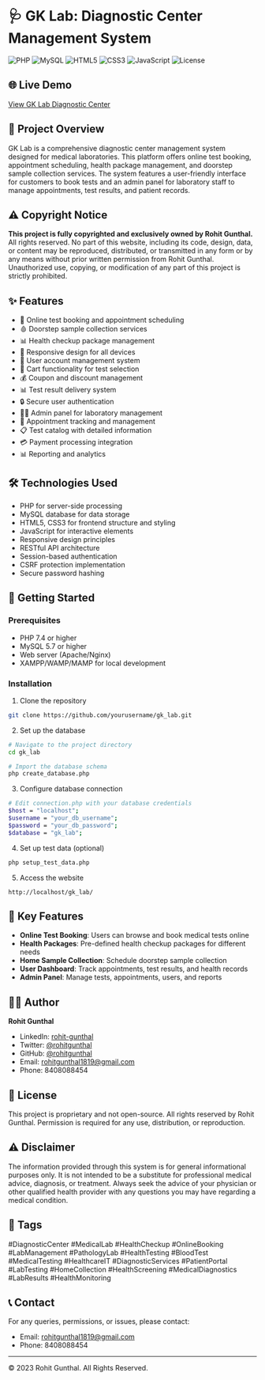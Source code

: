 # 🩺 GK Lab: Diagnostic Center Management System

![PHP](https://img.shields.io/badge/PHP-7.4+-777BB4)
![MySQL](https://img.shields.io/badge/MySQL-5.7+-4479A1)
![HTML5](https://img.shields.io/badge/HTML5-E34F26)
![CSS3](https://img.shields.io/badge/CSS3-1572B6)
![JavaScript](https://img.shields.io/badge/JavaScript-ES6+-F7DF1E)
![License](https://img.shields.io/badge/License-Proprietary-red)

## 🌐 Live Demo
[View GK Lab Diagnostic Center](https://gklab.com/)

## 📝 Project Overview
GK Lab is a comprehensive diagnostic center management system designed for medical laboratories. This platform offers online test booking, appointment scheduling, health package management, and doorstep sample collection services. The system features a user-friendly interface for customers to book tests and an admin panel for laboratory staff to manage appointments, test results, and patient records.

## ⚠️ Copyright Notice
**This project is fully copyrighted and exclusively owned by Rohit Gunthal.** All rights reserved. No part of this website, including its code, design, data, or content may be reproduced, distributed, or transmitted in any form or by any means without prior written permission from Rohit Gunthal. Unauthorized use, copying, or modification of any part of this project is strictly prohibited.

## ✨ Features
- 🏥 Online test booking and appointment scheduling
- 🩸 Doorstep sample collection services
- 📊 Health checkup package management
- 📱 Responsive design for all devices
- 👤 User account management system
- 🛒 Cart functionality for test selection
- 💰 Coupon and discount management
- 📊 Test result delivery system
- 🔒 Secure user authentication
- 👨‍⚕️ Admin panel for laboratory management
- 📅 Appointment tracking and management
- 📋 Test catalog with detailed information
- 💳 Payment processing integration
- 📊 Reporting and analytics

## 🛠️ Technologies Used
- PHP for server-side processing
- MySQL database for data storage
- HTML5, CSS3 for frontend structure and styling
- JavaScript for interactive elements
- Responsive design principles
- RESTful API architecture
- Session-based authentication
- CSRF protection implementation
- Secure password hashing

## 🚀 Getting Started

### Prerequisites
- PHP 7.4 or higher
- MySQL 5.7 or higher
- Web server (Apache/Nginx)
- XAMPP/WAMP/MAMP for local development

### Installation
1. Clone the repository
```bash
git clone https://github.com/yourusername/gk_lab.git
```

2. Set up the database
```bash
# Navigate to the project directory
cd gk_lab

# Import the database schema
php create_database.php
```

3. Configure database connection
```bash
# Edit connection.php with your database credentials
$host = "localhost";
$username = "your_db_username";
$password = "your_db_password";
$database = "gk_lab";
```

4. Set up test data (optional)
```bash
php setup_test_data.php
```

5. Access the website
```
http://localhost/gk_lab/
```

## 📸 Key Features
- **Online Test Booking**: Users can browse and book medical tests online
- **Health Packages**: Pre-defined health checkup packages for different needs
- **Home Sample Collection**: Schedule doorstep sample collection
- **User Dashboard**: Track appointments, test results, and health records
- **Admin Panel**: Manage tests, appointments, users, and reports

## 👨‍💻 Author
**Rohit Gunthal**
- LinkedIn: [rohit-gunthal](https://www.linkedin.com/in/rohit-gunthal)
- Twitter: [@rohitgunthal](https://twitter.com/rohitgunthal)
- GitHub: [@rohitgunthal](https://github.com/rohitgunthal)
- Email: rohitgunthal1819@gmail.com
- Phone: 8408088454

## 📜 License
This project is proprietary and not open-source. All rights reserved by Rohit Gunthal. Permission is required for any use, distribution, or reproduction.

## ⚠️ Disclaimer
The information provided through this system is for general informational purposes only. It is not intended to be a substitute for professional medical advice, diagnosis, or treatment. Always seek the advice of your physician or other qualified health provider with any questions you may have regarding a medical condition.

## 🔖 Tags
#DiagnosticCenter #MedicalLab #HealthCheckup #OnlineBooking #LabManagement #PathologyLab #HealthTesting #BloodTest #MedicalTesting #HealthcareIT #DiagnosticServices #PatientPortal #LabTesting #HomeCollection #HealthScreening #MedicalDiagnostics #LabResults #HealthMonitoring

## 📞 Contact
For any queries, permissions, or issues, please contact:
- Email: rohitgunthal1819@gmail.com
- Phone: 8408088454

---
© 2023 Rohit Gunthal. All Rights Reserved. 